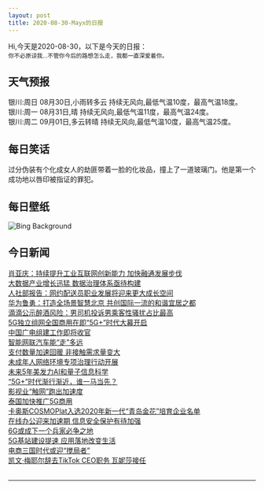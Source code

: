 ```yaml
---
layout: post
title: 2020-08-30-Mayx的日报
---
```


Hi,今天是2020-08-30，以下是今天的日报：<br><small>
你不必原谅我...不管你今后的路想怎么走，我都一直深爱着你。</small><!--more-->
## 天气预报
银川:周日 08月30日,小雨转多云 持续无风向,最低气温10度，最高气温18度。<br>银川:周一 08月31日,晴 持续无风向,最低气温11度，最高气温24度。<br>银川:周二 09月01日,多云转晴 持续无风向,最低气温10度，最高气温25度。
## 每日笑话
过分伪装有个化成女人的劫匪带着一脸的化妆品，撞上了一道玻璃门。他是第一个成功地以唇印被指证的罪犯。
## 每日壁纸
![Bing Background](https://cn.bing.com/th?id=OHR.BicycleSculptures_EN-US3449807795_1920x1080.jpg&rf=LaDigue_1920x1080.jpg&pid=hp "Bicycle sculptures at the Col d'Aubisque, Hautes Pyrenees, France (© Fco. Javier Sobrino/age fotostock)")
## 今日新闻

[肖亚庆：持续提升工业互联网创新能力 加快融通发展步伐](http://it.people.com.cn/n1/2020/0830/c1009-31841809.html)   
[大数据产业增长迅猛 数据治理体系亟待构建](http://it.people.com.cn/n1/2020/0830/c1009-31841754.html)   
[人社部报告：网约配送员职业发展将迎来更大成长空间](http://it.people.com.cn/n1/2020/0828/c1009-31840664.html)   
[华为鲁勇：打造全场景智慧北京 共创国际一流的和谐宜居之都](http://it.people.com.cn/n1/2020/0828/c1009-31840545.html)   
[滴滴公示醉酒风险：男司机投诉男乘客性骚扰占比最高](http://it.people.com.cn/n1/2020/0828/c1009-31840548.html)   
[5G独立组网全国商用在即“5G+”时代大幕开启](http://it.people.com.cn/n1/2020/0828/c1009-31839913.html)   
[中国广电组建工作即将收官](http://it.people.com.cn/n1/2020/0828/c1009-31839902.html)   
[智能网联汽车能“走”多远](http://it.people.com.cn/n1/2020/0828/c1009-31839873.html)   
[支付数量加速回暖 非接触需求量变大](http://it.people.com.cn/n1/2020/0828/c1009-31839870.html)   
[未成年人网络环境专项治理行动开展](http://it.people.com.cn/n1/2020/0827/c1009-31838408.html)   
[未来5年美发力AI和量子信息科学](http://it.people.com.cn/n1/2020/0828/c1009-31839840.html)   
[“5G+”时代渐行渐近，谁一马当先？](http://it.people.com.cn/n1/2020/0828/c1009-31839914.html)   
[影视业“触网”跑出加速度](http://it.people.com.cn/n1/2020/0828/c1009-31839930.html)   
[泰国加快推广5G商用](http://it.people.com.cn/n1/2020/0827/c1009-31838417.html)   
[卡奥斯COSMOPlat入选2020年新一代“青岛金花”培育企业名单](http://it.people.com.cn/n1/2020/0827/c1009-31839445.html)   
[在线办公迎来加速期 信息安全保护有待加强](http://it.people.com.cn/n1/2020/0827/c1009-31838407.html)   
[6G或成下一个兵家必争之地](http://it.people.com.cn/n1/2020/0828/c1009-31839836.html)   
[5G基站建设提速 应用落地改变生活](http://it.people.com.cn/n1/2020/0827/c1009-31838424.html)   
[电商三国时代或迎“搅局者”](http://it.people.com.cn/n1/2020/0828/c1009-31839905.html)   
[凯文·梅耶尔辞去TikTok CEO职务 瓦妮莎接任](http://it.people.com.cn/n1/2020/0828/c1009-31839877.html)   
<br />

***

<small></small>
